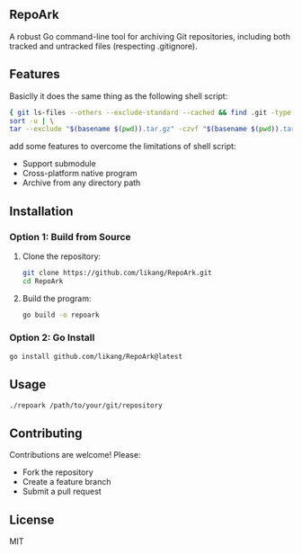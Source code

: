 ## RepoArk
A robust Go command-line tool for archiving Git repositories, including both tracked and untracked files (respecting .gitignore).


## Features

Basiclly it does the same thing as the following shell script:


```bash
{ git ls-files --others --exclude-standard --cached && find .git -type f; } | \
sort -u | \
tar --exclude "$(basename $(pwd)).tar.gz" -czvf "$(basename $(pwd)).tar.gz" -T -
```

add some features to overcome the limitations of shell script:

- Support submodule
- Cross-platform native program
- Archive from any directory path


## Installation

### Option 1: Build from Source

1. Clone the repository:
   ```bash
   git clone https://github.com/likang/RepoArk.git
   cd RepoArk
   ```

2. Build the program:
   ```bash
   go build -o repoark
   ```

### Option 2: Go Install

```bash
go install github.com/likang/RepoArk@latest
```

## Usage

```bash
./repoark /path/to/your/git/repository
```


## Contributing

Contributions are welcome! Please:
- Fork the repository
- Create a feature branch
- Submit a pull request

## License

MIT

